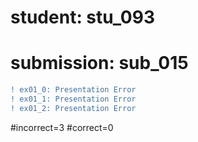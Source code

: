# student: stu_093
# submission: sub_015

```diff
! ex01_0: Presentation Error
! ex01_1: Presentation Error
! ex01_2: Presentation Error
```
#incorrect=3
#correct=0
